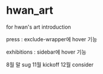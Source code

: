 
# hwan_art
for hwan's art introduction



press : exclude-wrapper에 hover 기능

exhibitions : sidebar에 hover 기능


8월 말 sug
11월 kickoff
12월 consider
